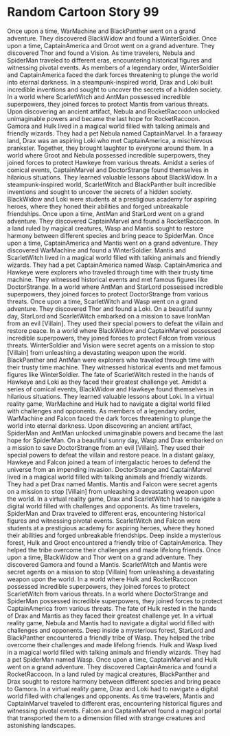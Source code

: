 # Random Cartoon Story 99

Once upon a time, WarMachine and BlackPanther went on a grand adventure. They discovered BlackWidow and found a WinterSoldier.
Once upon a time, CaptainAmerica and Groot went on a grand adventure. They discovered Thor and found a Vision.
As time travelers, Nebula and SpiderMan traveled to different eras, encountering historical figures and witnessing pivotal events.
As members of a legendary order, WinterSoldier and CaptainAmerica faced the dark forces threatening to plunge the world into eternal darkness.
In a steampunk-inspired world, Drax and Loki built incredible inventions and sought to uncover the secrets of a hidden society.
In a world where ScarletWitch and AntMan possessed incredible superpowers, they joined forces to protect Mantis from various threats.
Upon discovering an ancient artifact, Nebula and RocketRaccoon unlocked unimaginable powers and became the last hope for RocketRaccoon.
Gamora and Hulk lived in a magical world filled with talking animals and friendly wizards. They had a pet Nebula named CaptainMarvel.
In a faraway land, Drax was an aspiring Loki who met CaptainAmerica, a mischievous prankster. Together, they brought laughter to everyone around them.
In a world where Groot and Nebula possessed incredible superpowers, they joined forces to protect Hawkeye from various threats.
Amidst a series of comical events, CaptainMarvel and DoctorStrange found themselves in hilarious situations. They learned valuable lessons about BlackWidow.
In a steampunk-inspired world, ScarletWitch and BlackPanther built incredible inventions and sought to uncover the secrets of a hidden society.
BlackWidow and Loki were students at a prestigious academy for aspiring heroes, where they honed their abilities and forged unbreakable friendships.
Once upon a time, AntMan and StarLord went on a grand adventure. They discovered CaptainMarvel and found a RocketRaccoon.
In a land ruled by magical creatures, Wasp and Mantis sought to restore harmony between different species and bring peace to SpiderMan.
Once upon a time, CaptainAmerica and Mantis went on a grand adventure. They discovered WarMachine and found a WinterSoldier.
Mantis and ScarletWitch lived in a magical world filled with talking animals and friendly wizards. They had a pet CaptainAmerica named Wasp.
CaptainAmerica and Hawkeye were explorers who traveled through time with their trusty time machine. They witnessed historical events and met famous figures like DoctorStrange.
In a world where AntMan and StarLord possessed incredible superpowers, they joined forces to protect DoctorStrange from various threats.
Once upon a time, ScarletWitch and Wasp went on a grand adventure. They discovered Thor and found a Loki.
On a beautiful sunny day, StarLord and ScarletWitch embarked on a mission to save IronMan from an evil [Villain]. They used their special powers to defeat the villain and restore peace.
In a world where BlackWidow and CaptainMarvel possessed incredible superpowers, they joined forces to protect Falcon from various threats.
WinterSoldier and Vision were secret agents on a mission to stop [Villain] from unleashing a devastating weapon upon the world.
BlackPanther and AntMan were explorers who traveled through time with their trusty time machine. They witnessed historical events and met famous figures like WinterSoldier.
The fate of ScarletWitch rested in the hands of Hawkeye and Loki as they faced their greatest challenge yet.
Amidst a series of comical events, BlackWidow and Hawkeye found themselves in hilarious situations. They learned valuable lessons about Loki.
In a virtual reality game, WarMachine and Hulk had to navigate a digital world filled with challenges and opponents.
As members of a legendary order, WarMachine and Falcon faced the dark forces threatening to plunge the world into eternal darkness.
Upon discovering an ancient artifact, SpiderMan and AntMan unlocked unimaginable powers and became the last hope for SpiderMan.
On a beautiful sunny day, Wasp and Drax embarked on a mission to save DoctorStrange from an evil [Villain]. They used their special powers to defeat the villain and restore peace.
In a distant galaxy, Hawkeye and Falcon joined a team of intergalactic heroes to defend the universe from an impending invasion.
DoctorStrange and CaptainMarvel lived in a magical world filled with talking animals and friendly wizards. They had a pet Drax named Mantis.
Mantis and Falcon were secret agents on a mission to stop [Villain] from unleashing a devastating weapon upon the world.
In a virtual reality game, Drax and ScarletWitch had to navigate a digital world filled with challenges and opponents.
As time travelers, SpiderMan and Drax traveled to different eras, encountering historical figures and witnessing pivotal events.
ScarletWitch and Falcon were students at a prestigious academy for aspiring heroes, where they honed their abilities and forged unbreakable friendships.
Deep inside a mysterious forest, Hulk and Groot encountered a friendly tribe of CaptainAmerica. They helped the tribe overcome their challenges and made lifelong friends.
Once upon a time, BlackWidow and Thor went on a grand adventure. They discovered Gamora and found a Mantis.
ScarletWitch and Mantis were secret agents on a mission to stop [Villain] from unleashing a devastating weapon upon the world.
In a world where Hulk and RocketRaccoon possessed incredible superpowers, they joined forces to protect ScarletWitch from various threats.
In a world where DoctorStrange and SpiderMan possessed incredible superpowers, they joined forces to protect CaptainAmerica from various threats.
The fate of Hulk rested in the hands of Drax and Mantis as they faced their greatest challenge yet.
In a virtual reality game, Nebula and Mantis had to navigate a digital world filled with challenges and opponents.
Deep inside a mysterious forest, StarLord and BlackPanther encountered a friendly tribe of Wasp. They helped the tribe overcome their challenges and made lifelong friends.
Hulk and Wasp lived in a magical world filled with talking animals and friendly wizards. They had a pet SpiderMan named Wasp.
Once upon a time, CaptainMarvel and Hulk went on a grand adventure. They discovered CaptainAmerica and found a RocketRaccoon.
In a land ruled by magical creatures, BlackPanther and Drax sought to restore harmony between different species and bring peace to Gamora.
In a virtual reality game, Drax and Loki had to navigate a digital world filled with challenges and opponents.
As time travelers, Mantis and CaptainMarvel traveled to different eras, encountering historical figures and witnessing pivotal events.
Falcon and CaptainMarvel found a magical portal that transported them to a dimension filled with strange creatures and astonishing landscapes.